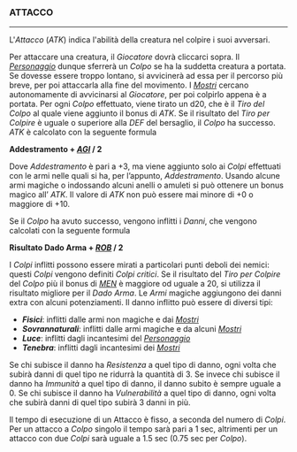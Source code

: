 ### ATTACCO		

---

L'*Attacco* (*ATK*) indica l'abilità della creatura nel colpire i suoi avversari. 

Per attaccare una creatura, il *Giocatore* dovrà cliccarci sopra. Il [*Personaggio*](..\personaggio.md) dunque sferrerà un *Colpo* se ha la suddetta creatura a portata. Se dovesse essere troppo lontano, si avvicinerà ad essa per il percorso più breve, per poi attaccarla alla fine del movimento. I [*Mostri*](..\mostri.md) cercano autonomamente di avvicinarsi al *Giocatore*, per poi colpirlo appena è a portata. Per ogni *Colpo* effettuato, viene tirato un d20, che è il *Tiro del Colpo* al quale viene aggiunto il bonus di *ATK*. Se il risultato del *Tiro per Colpire* è uguale o superiore alla *DEF* del bersaglio, il *Colpo* ha successo. *ATK* è calcolato con la seguente formula
	
**Addestramento + [_AGI_](..\personaggio\caratteristiche.md) / 2**

Dove *Addestramento* è pari a +3, ma viene aggiunto solo ai *Colpi* effettuati con le armi nelle quali si ha, per l’appunto, *Addestramento*. Usando alcune armi magiche o indossando alcuni anelli o amuleti si può ottenere un bonus magico all’ *ATK*. Il valore di *ATK* non può essere mai minore di +0 o maggiore di +10.

Se il *Colpo* ha avuto successo, vengono inflitti i *Danni*, che vengono calcolati con la seguente formula
	
**Risultato Dado Arma + [_ROB_](..\personaggio\caratteristiche.md) / 2**

I *Colpi* inflitti possono essere mirati a particolari punti deboli dei nemici: questi *Colpi* vengono definiti *Colpi critici*. Se il risultato del *Tiro per Colpire* del *Colpo* più il bonus di [*MEN*](..\personaggio\caratteristiche.md) è maggiore od uguale a 20, si utilizza il risultato migliore per il *Dado Arma*. Le *Armi* magiche aggiungono dei danni extra con alcuni potenziamenti. Il danno inflitto può essere di diversi tipi:

*	**_Fisici_**: inflitti dalle armi non magiche e dai [*Mostri*](..\mostri.md)
*	**_Sovrannaturali_**: inflitti dalle armi magiche e da alcuni [*Mostri*](..\mostri.md)
*	**_Luce_**: inflitti dagli incantesimi del [*Personaggio*](..\personaggio.md) 
*	**_Tenebra_**: inflitti dagli incantesimi dei [*Mostri*](..\mostri.md)

Se chi subisce il danno ha *Resistenza* a quel tipo di danno, ogni volta che subirà danni di quel tipo ne ridurrà la quantità di 3. Se invece chi subisce il danno ha *Immunità* a quel tipo di danno, il danno subito è sempre uguale a 0. Se chi subisce il danno ha *Vulnerabilità* a quel tipo di danno, ogni volta che subirà danni di quel tipo subirà 3 danni in più.

Il tempo di esecuzione di un Attacco è fisso, a seconda del numero di *Colpi*. Per un attacco a *Colpo* singolo il tempo sarà pari a 1 sec, altrimenti per un attacco con due *Colpi* sarà uguale a 1.5 sec (0.75 sec per *Colpo*).


